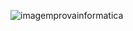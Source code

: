 ![imagemprovainformatica](https://github.com/Matheusnak/Inform-tica/assets/162643884/f082322a-7df0-41c3-ab67-fb37c3fa7ac5)
